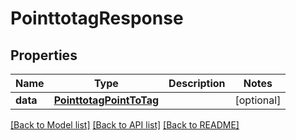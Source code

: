 # PointtotagResponse

## Properties
Name | Type | Description | Notes
------------ | ------------- | ------------- | -------------
**data** | [**PointtotagPointToTag**](PointtotagPointToTag.md) |  | [optional] 

[[Back to Model list]](../README.md#documentation-for-models) [[Back to API list]](../README.md#documentation-for-api-endpoints) [[Back to README]](../README.md)

